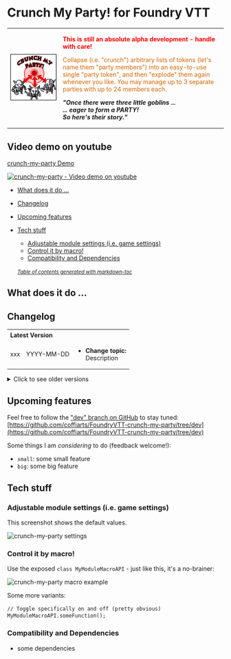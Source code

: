 # Crunch My Party! for Foundry VTT
<table style="border:0">
  <tr>
    <td><img src="src/crunch-my-party/artwork/crunch-my-party-logo.png" width="600" alt="Hot Pan & Zoom! Logo"/></td>
    <td>
        <p style="color:red"><strong>This is still an absolute alpha development - handle with care!</strong></p>
        <p style="color:#da6502">
          Collapse (i.e. "crunch") arbitrary lists of tokens (let's name them "party members") into an easy-to-use single "party token", and then "explode" them again whenever you like. You may manage up to 3 separate parties with up to 24 members each.
        </p>
        <p style="font-style: italic; font-weight: bold">
          "Once there were three little goblins ...<br/>
            ... eager to form a PARTY!<br/>
            So here's their story."
    </p>
    </td>
  </tr>
</table>

## Video demo on youtube
[crunch-my-party Demo](https://youtu.be/crunch-my-party)

[<img src="src/crunch-my-party/artwork/crunch-my-party-video-thumb.png" alt="crunch-my-party - Video demo on youtube" width="600"/>](https://youtu.be/crunch-my-party)

- [What does it do ...](#what-does-it-do-)
- [Changelog](#changelog)
- [Upcoming features](#upcoming-features)
- [Tech stuff](#tech-stuff)
  * [Adjustable module settings (i.e. game settings)](#adjustable-module-settings--ie-game-settings-)
  * [Control it by macro!](#control-it-by-macro-)
  * [Compatibility and Dependencies](#compatibility-and-dependencies)

  <small><i><a href='http://ecotrust-canada.github.io/markdown-toc/'>Table of contents generated with markdown-toc</a></i></small>

## What does it do ...


## Changelog
<table style="border:0">
    <tr>
        <th colspan="3" style="text-align: left">Latest Version</th>
    </tr>
    <tr>
        <td>xxx</td>
        <td>YYYY-MM-DD</td>
        <td>
            <ul>
                <li><b>Change topic:</b><br/>
                    Description</li>
            </ul>
        </td>
    </tr>
</table>

<details><summary>Click to see older versions</summary>
<table>
    <tr>
        <th>Release</th>
        <th>Date</th>
        <th>Changes</th>
    </tr>
    <tr>
        <td>xyz</td>
        <td>YYYY-MM-DD</td>
        <td>Description</td>
    </tr>
</table>
</details>

## Upcoming features
Feel free to follow the ["dev" branch on GitHub](https://github.com/coffiarts/FoundryVTT-crunch-my-party/tree/dev) to stay tuned: [https://github.com/coffiarts/FoundryVTT-crunch-my-party/tree/dev](https://github.com/coffiarts/FoundryVTT-crunch-my-party/tree/dev)

Some things I am *considering* to do (feedback welcome!):

- `small`: some small feature
- `big`: some big feature

## Tech stuff
### Adjustable module settings (i.e. game settings)
This screenshot shows the default values.

<img src="src/crunch-my-party/artwork/crunch-my-party-settings.png" alt="crunch-my-party settings"/>

### Control it by macro!
Use the exposed `class MyModuleMacroAPI` - just like this, it's a no-brainer:

<img src="src/crunch-my-party/artwork/crunch-my-party-toggle-macro.png" alt="crunch-my-party macro example"/>

Some more variants:

    // Toggle specifically on and off (pretty obvious)
    MyModuleMacroAPI.someFunction();

### Compatibility and Dependencies
- some dependencies
